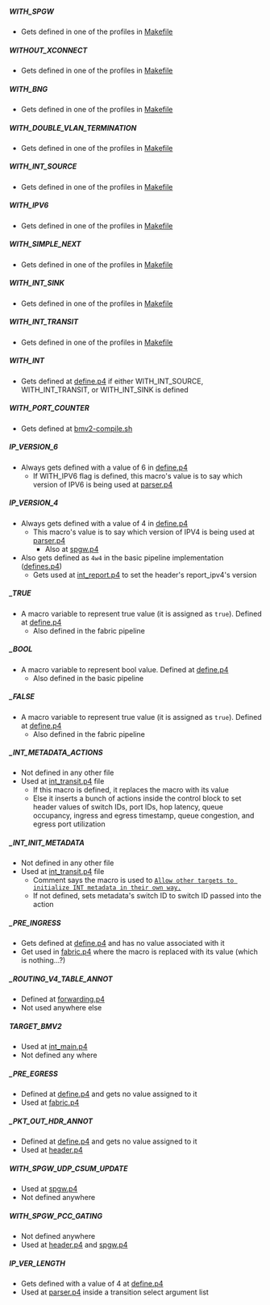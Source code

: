 #####  WITH_SPGW
* Gets defined in one of the profiles in [Makefile](https://github.com/wyan-all/onos-satellite/blob/e38afb37544085321295cf6fc813ddc3101789ee/pipelines/fabric/src/main/resources/Makefile#L7)
#####  WITHOUT_XCONNECT
* Gets defined in one of the profiles in [Makefile](https://github.com/wyan-all/onos-satellite/blob/e38afb37544085321295cf6fc813ddc3101789ee/pipelines/fabric/src/main/resources/Makefile#L10)
#####  WITH_BNG
* Gets defined in one of the profiles in [Makefile](https://github.com/wyan-all/onos-satellite/blob/e38afb37544085321295cf6fc813ddc3101789ee/pipelines/fabric/src/main/resources/Makefile#L10)
#####  WITH_DOUBLE_VLAN_TERMINATION
* Gets defined in one of the profiles in [Makefile](https://github.com/wyan-all/onos-satellite/blob/e38afb37544085321295cf6fc813ddc3101789ee/pipelines/fabric/src/main/resources/Makefile#L10)
#####  WITH_INT_SOURCE
* Gets defined in one of the profiles in [Makefile](https://github.com/wyan-all/onos-satellite/blob/e38afb37544085321295cf6fc813ddc3101789ee/pipelines/fabric/src/main/resources/Makefile#L13)
#####  WITH_IPV6
* Gets defined in one of the profiles in [Makefile](https://github.com/wyan-all/onos-satellite/blob/e38afb37544085321295cf6fc813ddc3101789ee/pipelines/fabric/src/main/resources/Makefile#L19)
#####  WITH_SIMPLE_NEXT
* Gets defined in one of the profiles in [Makefile](https://github.com/wyan-all/onos-satellite/blob/e38afb37544085321295cf6fc813ddc3101789ee/pipelines/fabric/src/main/resources/Makefile#L20)
#####  WITH_INT_SINK
* Gets defined in one of the profiles in [Makefile](https://github.com/wyan-all/onos-satellite/blob/e38afb37544085321295cf6fc813ddc3101789ee/pipelines/fabric/src/main/resources/Makefile#L21)
#####  WITH_INT_TRANSIT
* Gets defined in one of the profiles in [Makefile](https://github.com/wyan-all/onos-satellite/blob/e38afb37544085321295cf6fc813ddc3101789ee/pipelines/fabric/src/main/resources/Makefile#L21)
#####  WITH_INT
* Gets defined at [define.p4](https://github.com/wyan-all/onos-satellite/blob/e38afb37544085321295cf6fc813ddc3101789ee/pipelines/fabric/src/main/resources/include/define.p4#L23) if either WITH_INT_SOURCE, WITH_INT_TRANSIT, or WITH_INT_SINK is defined
#####  WITH_PORT_COUNTER
* Gets defined at [bmv2-compile.sh](https://github.com/wyan-all/onos-satellite/blob/e38afb37544085321295cf6fc813ddc3101789ee/pipelines/fabric/src/main/resources/bmv2-compile.sh#L6)
#####  IP_VERSION_6
* Always gets defined with a value of 6 in [define.p4](https://github.com/wyan-all/onos-satellite/blob/e38afb37544085321295cf6fc813ddc3101789ee/pipelines/fabric/src/main/resources/include/define.p4#L63)
    * If WITH_IPV6 flag is defined, this macro's value is to say which version of IPV6 is being used at [parser.p4](https://github.com/wyan-all/onos-satellite/blob/e38afb37544085321295cf6fc813ddc3101789ee/pipelines/fabric/src/main/resources/include/parser.p4#L119)
#####  IP_VERSION_4
* Always gets defined with a value of 4 in [define.p4](https://github.com/wyan-all/onos-satellite/blob/e38afb37544085321295cf6fc813ddc3101789ee/pipelines/fabric/src/main/resources/include/define.p4#L60)
    * This macro's value is to say which version of IPV4 is being used at [parser.p4](https://github.com/wyan-all/onos-satellite/blob/e38afb37544085321295cf6fc813ddc3101789ee/pipelines/fabric/src/main/resources/include/parser.p4#L117)
        * Also at [spgw.p4](https://github.com/wyan-all/onos-satellite/blob/e38afb37544085321295cf6fc813ddc3101789ee/pipelines/fabric/src/main/resources/include/spgw.p4#L192)
* Also gets defined as `4w4` in the basic pipeline implementation ([defines.p4](https://github.com/wyan-all/onos-satellite/blob/e38afb37544085321295cf6fc813ddc3101789ee/pipelines/basic/src/main/resources/include/defines.p4#L23))
    * Gets used at [int_report.p4](https://github.com/wyan-all/onos-satellite/blob/e38afb37544085321295cf6fc813ddc3101789ee/pipelines/basic/src/main/resources/include/int_report.p4#L62) to set the header's report_ipv4's version
#####  _TRUE
* A macro variable to represent true value (it is assigned as `true`). Defined at [define.p4](https://github.com/wyan-all/onos-satellite/blob/e38afb37544085321295cf6fc813ddc3101789ee/pipelines/basic/src/main/resources/include/defines.p4#L31)
    * Also defined in the fabric pipeline
#####  _BOOL
* A macro variable to represent bool value. Defined at [define.p4](https://github.com/wyan-all/onos-satellite/blob/e38afb37544085321295cf6fc813ddc3101789ee/pipelines/fabric/src/main/resources/include/define.p4#L35)
    * Also defined in the basic pipeline
#####  _FALSE
* A macro variable to represent true value (it is assigned as `true`). Defined at [define.p4](https://github.com/wyan-all/onos-satellite/blob/e38afb37544085321295cf6fc813ddc3101789ee/pipelines/basic/src/main/resources/include/defines.p4#L34)
    * Also defined in the fabric pipeline
#####  _INT_METADATA_ACTIONS
* Not defined in any other file
* Used at [int_transit.p4](https://github.com/wyan-all/onos-satellite/blob/e38afb37544085321295cf6fc813ddc3101789ee/pipelines/fabric/src/main/resources/include/int/int_transit.p4#L35) file
    * If this macro is defined, it replaces the macro with its value
    * Else it inserts a bunch of actions inside the control block to set header values of switch IDs, port IDs, hop latency, queue occupancy, ingress and egress timestamp, queue congestion, and egress port utilization
#####  _INT_INIT_METADATA
* Not defined in any other file
* Used at [int_transit.p4](https://github.com/wyan-all/onos-satellite/blob/e38afb37544085321295cf6fc813ddc3101789ee/pipelines/fabric/src/main/resources/include/int/int_transit.p4#L29) file
    * Comment says the macro is used to [`Allow other targets to initialize INT metadata in their own way.`](https://github.com/wyan-all/onos-satellite/blob/e38afb37544085321295cf6fc813ddc3101789ee/pipelines/fabric/src/main/resources/include/int/int_transit.p4#L28)
    * If not defined, sets metadata's switch ID to switch ID passed into the action
#####  _PRE_INGRESS
* Gets defined at [define.p4](https://github.com/wyan-all/onos-satellite/blob/e38afb37544085321295cf6fc813ddc3101789ee/pipelines/fabric/src/main/resources/include/define.p4#L49) and has no value associated with it
* Get used in [fabric.p4](https://github.com/wyan-all/onos-satellite/blob/e38afb37544085321295cf6fc813ddc3101789ee/pipelines/fabric/src/main/resources/fabric.p4#L60) where the macro is replaced with its value (which is nothing...?)
#####  _ROUTING_V4_TABLE_ANNOT
* Defined at [forwarding.p4](https://github.com/wyan-all/onos-satellite/blob/e38afb37544085321295cf6fc813ddc3101789ee/pipelines/fabric/src/main/resources/include/control/forwarding.p4#L99)
* Not used anywhere else
#####  __TARGET_BMV2__
* Used at [int_main.p4](https://github.com/wyan-all/onos-satellite/blob/e38afb37544085321295cf6fc813ddc3101789ee/pipelines/fabric/src/main/resources/include/int/int_main.p4#L88)
* Not defined any where
#####  _PRE_EGRESS
* Defined at [define.p4](https://github.com/wyan-all/onos-satellite/blob/e38afb37544085321295cf6fc813ddc3101789ee/pipelines/fabric/src/main/resources/include/define.p4#L53) and gets no value assigned to it
* Used at [fabric.p4](https://github.com/wyan-all/onos-satellite/blob/e38afb37544085321295cf6fc813ddc3101789ee/pipelines/fabric/src/main/resources/fabric.p4#L101)
#####  _PKT_OUT_HDR_ANNOT
* Defined at [define.p4](https://github.com/wyan-all/onos-satellite/blob/e38afb37544085321295cf6fc813ddc3101789ee/pipelines/fabric/src/main/resources/include/define.p4#L45) and gets no value assigned to it
* Used at [header.p4](https://github.com/wyan-all/onos-satellite/blob/e38afb37544085321295cf6fc813ddc3101789ee/pipelines/fabric/src/main/resources/include/header.p4#L29)
#####  WITH_SPGW_UDP_CSUM_UPDATE
* Used at [spgw.p4](https://github.com/wyan-all/onos-satellite/blob/e38afb37544085321295cf6fc813ddc3101789ee/pipelines/fabric/src/main/resources/include/spgw.p4#L262)
* Not defined anywhere
#####  WITH_SPGW_PCC_GATING
* Not defined anywhere
* Used at [header.p4](https://github.com/wyan-all/onos-satellite/blob/e38afb37544085321295cf6fc813ddc3101789ee/pipelines/fabric/src/main/resources/include/header.p4#L142) and [spgw.p4](https://github.com/wyan-all/onos-satellite/blob/e38afb37544085321295cf6fc813ddc3101789ee/pipelines/fabric/src/main/resources/include/spgw.p4#L94)
#####  IP_VER_LENGTH
* Gets defined with a value of 4 at [define.p4](https://github.com/wyan-all/onos-satellite/blob/e38afb37544085321295cf6fc813ddc3101789ee/pipelines/fabric/src/main/resources/include/define.p4#L57)
* Used at [parser.p4](https://github.com/wyan-all/onos-satellite/blob/e38afb37544085321295cf6fc813ddc3101789ee/pipelines/fabric/src/main/resources/include/parser.p4) inside a transition select argument list